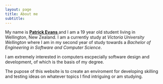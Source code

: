 ```yaml
---
layout: page
title: About me
subtitle: 
---
```


My name is <a href="https://github.com/patevs"><strong> Patrick Evans </strong></a> and I am a 19 year old 
student living in Wellington, New Zealand. I am a currently study at <i>Victoria University Wellington</i> 
where I am in my second year of study towards a <i>Bachelor of Engineering in Software and Computer Science</i>.

I am extremely interested in computers escpecially software design and development, of which is the basis 
of my degree. 

The pupose of this website is to create an enviroment for developing skilling and testing ideas on whatever 
topics I find intriguing or am studying.